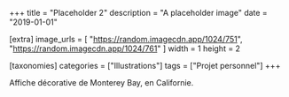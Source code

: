 +++
title = "Placeholder 2"
description = "A placeholder image"
date = "2019-01-01"

[extra]
image_urls = [
    "https://random.imagecdn.app/1024/751",
    "https://random.imagecdn.app/1024/761"
]
width = 1
height = 2

[taxonomies]
categories = ["Illustrations"]
tags = ["Projet personnel"]
+++

Affiche décorative de Monterey Bay, en Californie.